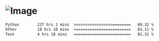 # ![Image](https://github.com/user-attachments/assets/5f2d2b12-d836-424c-876f-cb0c9a5d9144)

<!--START_SECTION:waka-->

```txt
Python        227 hrs 2 mins  >>>>>>>>>>>>>>>>>========   69.32 %
Other         10 hrs 10 mins  >========================   03.11 %
Text          4 hrs 18 mins   =========================   01.31 %
```

<!--END_SECTION:waka-->
